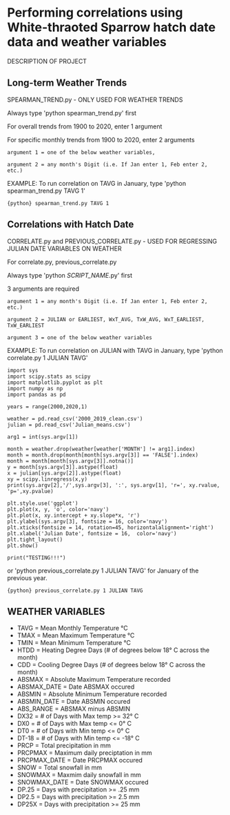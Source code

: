 # Performing correlations using White-thraoted Sparrow hatch date data and weather variables 
DESCRIPTION OF PROJECT

## Long-term Weather Trends 

SPEARMAN_TREND.py - ONLY USED FOR WEATHER TRENDS
	
Always type 'python spearman_trend.py' first

For overall trends from 1900 to 2020, enter 1 argument

For specific monthly trends from 1900 to 2020, enter 2 arguments

	argument 1 = one of the below weather variables,
	
	argument 2 = any month's Digit (i.e. If Jan enter 1, Feb enter 2, etc.)

EXAMPLE: To run correlation on TAVG in January, type 'python spearman_trend.py TAVG 1'

```{python} spearman_trend.py TAVG 1```

## Correlations with Hatch Date 

CORRELATE.py and PREVIOUS_CORRELATE.py - USED FOR REGRESSING JULIAN DATE VARIABLES ON WEATHER

For correlate.py, previous_correlate.py

Always type 'python *SCRIPT_NAME*.py' first

3 arguments are required

	argument 1 = any month's Digit (i.e. If Jan enter 1, Feb enter 2, etc.)
	
	argument 2 = JULIAN or EARLIEST, WxT_AVG, TxW_AVG, WxT_EARLIEST, TxW_EARLIEST

	argument 3 = one of the below weather variables 

EXAMPLE: To run correlation on JULIAN with TAVG in January, type 'python correlate.py 1 JULIAN TAVG' 

```{python}
import sys
import scipy.stats as scipy
import matplotlib.pyplot as plt
import numpy as np 
import pandas as pd

years = range(2000,2020,1)

weather = pd.read_csv('2000_2019_clean.csv')
julian = pd.read_csv('Julian_means.csv')

arg1 = int(sys.argv[1])

month = weather.drop(weather[weather['MONTH'] != arg1].index)
month = month.drop(month[month[sys.argv[3]] == 'FALSE'].index)
month = month[month[sys.argv[3]].notna()]
y = month[sys.argv[3]].astype(float)
x = julian[sys.argv[2]].astype(float)
xy = scipy.linregress(x,y)
print(sys.argv[2],'/',sys.argv[3], ':', sys.argv[1], 'r=', xy.rvalue, 'p=',xy.pvalue)

plt.style.use('ggplot')
plt.plot(x, y, 'o', color='navy')
plt.plot(x, xy.intercept + xy.slope*x, 'r')
plt.ylabel(sys.argv[3], fontsize = 16, color='navy')
plt.xticks(fontsize = 14, rotation=45, horizontalalignment='right')
plt.xlabel('Julian Date', fontsize = 16,  color='navy')
plt.tight_layout()
plt.show()
```
```{python}
print("TESTING!!!")
```

or 'python previous_correlate.py 1 JULIAN TAVG' for January of the previous year. 

```{python} previous_correlate.py 1 JULIAN TAVG```


## WEATHER VARIABLES

* TAVG = Mean Monthly Temperature °C
* TMAX = Mean Maximum Temperature °C
* TMIN = Mean Minimum Temperature °C
* HTDD = Heating Degree Days (# of degrees below 18° C across the month)
* CDD = Cooling Degree Days (# of degrees below 18° C across the month)
* ABSMAX = Absolute Maximum Temperature recorded
* ABSMAX_DATE = Date ABSMAX occured
* ABSMIN = Absolute Minimum Temperature recorded 
* ABSMIN_DATE = Date ABSMIN occured
* ABS_RANGE = ABSMAX minus ABSMIN
* DX32 = # of Days with Max temp >= 32° C
* DX0 = # of Days with Max temp <= 0° C
* DT0 = # of Days with Min temp <= 0° C
* DT-18 = # of Days with Min temp <= -18° C
* PRCP = Total precipitation in mm
* PRCPMAX = Maximum daily preciptation in mm
* PRCPMAX_DATE = Date PRCPMAX occured
* SNOW = Total snowfall in mm
* SNOWMAX = Maxmim daily snowfall in mm
* SNOWMAX_DATE = Date SNOWMAX occured
* DP.25 = Days with precipitation >= .25 mm
* DP2.5 = Days with precipitation >= 2.5 mm 
* DP25X = Days with precipitation >= 25 mm 
